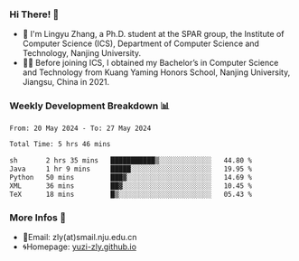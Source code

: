 ### Hi There! 👋 
- 🐳 I'm Lingyu Zhang, a Ph.D. student at the SPAR group, the Institute of Computer Science (ICS), Department of Computer Science and Technology, Nanjing University.
- 🧑‍🎓 Before joining ICS, I obtained my Bachelor’s in Computer Science and Technology from Kuang Yaming Honors School, Nanjing University, Jiangsu, China in 2021.

### Weekly Development Breakdown :bar_chart:

<!--START_SECTION:waka-->

```txt
From: 20 May 2024 - To: 27 May 2024

Total Time: 5 hrs 46 mins

sh       2 hrs 35 mins   ███████████▒░░░░░░░░░░░░░   44.80 %
Java     1 hr 9 mins     █████░░░░░░░░░░░░░░░░░░░░   19.95 %
Python   50 mins         ███▓░░░░░░░░░░░░░░░░░░░░░   14.69 %
XML      36 mins         ██▓░░░░░░░░░░░░░░░░░░░░░░   10.45 %
TeX      18 mins         █▒░░░░░░░░░░░░░░░░░░░░░░░   05.43 %
```

<!--END_SECTION:waka-->

<!--
### Github Contributions :octocat:

![](https://raw.githubusercontent.com/yuzi-zly/yuzi-zly/output/github-contribution-grid-snake.svg)              
-->

### More Infos 📖

- 📧Email: zly(at)smail.nju.edu.cn
- 🌀Homepage: [yuzi-zly.github.io](https://yuzi-zly.github.io/)
